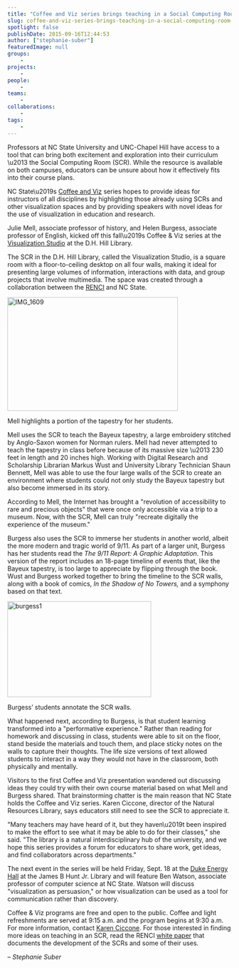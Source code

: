 ```yaml
---
title: "Coffee and Viz series brings teaching in a Social Computing Room to life"
slug: coffee-and-viz-series-brings-teaching-in-a-social-computing-room-to-life
spotlight: false
publishDate: 2015-09-16T12:44:53
author: ["stephanie-suber"]
featuredImage: null
groups:
    - 
projects:
    - 
people:
    - 
teams: 
    - 
collaborations:
    - 
tags:
    - 
---
```

<p>Professors at NC State University and UNC-Chapel Hill have access to a tool that can bring both excitement and exploration into their curriculum \u2013 the Social Computing Room (SCR). While the resource is available on both campuses, educators can be unsure about how it effectively fits into their course plans.</p>
<p>NC State\u2019s <a href="http://www.lib.ncsu.edu/events/series/coffee-and-viz">Coffee and Viz</a> series hopes to provide ideas for instructors of all disciplines by highlighting those already using SCRs and other visualization spaces and by providing speakers with novel ideas for the use of visualization in education and research.</p>
<p><!--more--></p>
<p>Julie Mell, associate professor of history, and Helen Burgess, associate professor of English, kicked off this fall\u2019s Coffee &amp; Viz series at the <a href="http://www.lib.ncsu.edu/spaces/visualization-studio">Visualization Studio</a> at the D.H. Hill Library.</p>
<p>The SCR in the D.H. Hill Library, called the Visualization Studio, is a square room with a floor-to-ceiling desktop on all four walls, making it ideal for presenting large volumes of information, interactions with data, and group projects that involve multimedia. The space was created through a collaboration between the <a href="https://renci.org/">RENCI</a> and NC State.</p>
<div id="attachment_15021" class="wp-caption alignright" style="width: 383px"><a href="https://renci.org/wp-content/uploads/2015/09/IMG_1609.jpg"  rel="lightbox[roadtrip]"><img class="wp-image-15021" src="https://renci.org/wp-content/uploads/2015/09/IMG_1609-300x200.jpg" alt="IMG_1609" width="383" height="255" srcset="https://renci.org/wp-content/uploads/2015/09/IMG_1609-300x200.jpg 300w, https://renci.org/wp-content/uploads/2015/09/IMG_1609-640x427.jpg 640w, https://renci.org/wp-content/uploads/2015/09/IMG_1609.jpg 940w" sizes="(max-width: 383px) 100vw, 383px" /></a></p>
<p class="wp-caption-text">Mell highlights a portion of the tapestry for her students.</p>
</div>
<p>Mell uses the SCR to teach the Bayeux tapestry, a large embroidery stitched by Anglo-Saxon women for Norman rulers. Mell had never attempted to teach the tapestry in class before because of its massive size \u2013 230 feet in length and 20 inches high. Working with Digital Research and Scholarship Librarian Markus Wust and University Library Technician Shaun Bennett, Mell was able to use the four large walls of the SCR to create an environment where students could not only study the Bayeux tapestry but also become immersed in its story.</p>
<p>According to Mell, the Internet has brought a "revolution of accessibility to rare and precious objects" that were once only accessible via a trip to a museum. Now, with the SCR, Mell can truly "recreate digitally the experience of the museum."</p>
<p>Burgess also uses the SCR to immerse her students in another world, albeit the more modern and tragic world of 9/11. As part of a larger unit, Burgess has her students read the <em>The 9/11 Report: A Graphic Adaptation</em>. This version of the report includes an 18-page timeline of events that, like the Bayeux tapestry, is too large to appreciate by flipping through the book. Wust and Burgess worked together to bring the timeline to the SCR walls, along with a book of comics, <em>In the Shadow of No Towers,</em> and a symphony based on that text.</p>
<div id="attachment_15022" class="wp-caption alignleft" style="width: 323px"><a href="https://renci.org/wp-content/uploads/2015/09/burgess1.jpg"  rel="lightbox[roadtrip]"><img class="wp-image-15022" src="https://renci.org/wp-content/uploads/2015/09/burgess1-300x200.jpg" alt="burgess1" width="323" height="215" srcset="https://renci.org/wp-content/uploads/2015/09/burgess1-300x200.jpg 300w, https://renci.org/wp-content/uploads/2015/09/burgess1-640x426.jpg 640w, https://renci.org/wp-content/uploads/2015/09/burgess1.jpg 940w" sizes="(max-width: 323px) 100vw, 323px" /></a></p>
<p class="wp-caption-text">Burgess&#8217; students annotate the SCR walls.</p>
</div>
<p>What happened next, according to Burgess, is that student learning transformed into a "performative experience." Rather than reading for homework and discussing in class, students were able to sit on the floor, stand beside the materials and touch them, and place sticky notes on the walls to capture their thoughts. The life size versions of text allowed students to interact in a way they would not have in the classroom, both physically and mentally.</p>
<p>Visitors to the first Coffee and Viz presentation wandered out discussing ideas they could try with their own course material based on what Mell and Burgess shared. That brainstorming chatter is the main reason that NC State holds the Coffee and Viz series. Karen Ciccone, director of the Natural Resources Library, says educators still need to see the SCR to appreciate it.</p>
<p>"Many teachers may have heard of it, but they haven\u2019t been inspired to make the effort to see what it may be able to do for their classes," she said. "The library is a natural interdisciplinary hub of the university, and we hope this series provides a forum for educators to share work, get ideas, and find collaborators across departments."</p>
<p>The next event in the series will be held Friday, Sept. 18 at the <a href="http://www.lib.ncsu.edu/spaces/duke-energy-hall">Duke Energy Hall</a> at the James B Hunt Jr. Library and will feature Ben Watson, associate professor of computer science at NC State. Watson will discuss "visualization as persuasion," or how visualization can be used as a tool for communication rather than discovery.</p>
<p>Coffee &amp; Viz programs are free and open to the public. Coffee and light refreshments are served at 9:15 a.m. and the program begins at 9:30 a.m. For more information, contact <a href="mailto:kacollin@ncsu.edu?subject=Coffee%20%26%20Viz%20series">Karen Ciccone</a>. For those interested in finding more ideas on teaching in an SCR, read the RENCI <a href="https://renci.org/wp-content/uploads/2015/06/SCR-WhitePaper-FINAL-6.29.15.pdf">white paper</a> that documents the development of the SCRs and some of their uses.</p>
<p><em>&#8211; Stephanie Suber</em></p>
<!-- AddThis Advanced Settings generic via filter on the_content --><!-- AddThis Share Buttons generic via filter on the_content -->
